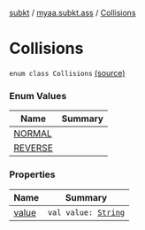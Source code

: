 [subkt](../../index.md) / [myaa.subkt.ass](../index.md) / [Collisions](./index.md)

# Collisions

`enum class Collisions` [(source)](https://github.com/Myaamori/SubKt/blob/0.1.12/src/main/kotlin/myaa/subkt/ass/parser.kt#L751)

### Enum Values

| Name | Summary |
|---|---|
| [NORMAL](-n-o-r-m-a-l.md) |  |
| [REVERSE](-r-e-v-e-r-s-e.md) |  |

### Properties

| Name | Summary |
|---|---|
| [value](value.md) | `val value: `[`String`](https://kotlinlang.org/api/latest/jvm/stdlib/kotlin/-string/index.html) |
